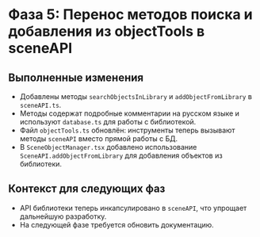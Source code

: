 # Фаза 5: Перенос методов поиска и добавления из objectTools в sceneAPI

## Выполненные изменения
- Добавлены методы `searchObjectsInLibrary` и `addObjectFromLibrary` в `sceneAPI.ts`.
- Методы содержат подробные комментарии на русском языке и используют `database.ts` для работы с библиотекой.
- Файл `objectTools.ts` обновлён: инструменты теперь вызывают методы `sceneAPI` вместо прямой работы с БД.
- В `SceneObjectManager.tsx` добавлено использование `SceneAPI.addObjectFromLibrary` для добавления объектов из библиотеки.

## Контекст для следующих фаз
- API библиотеки теперь инкапсулировано в `sceneAPI`, что упрощает дальнейшую разработку.
- На следующей фазе требуется обновить документацию.

